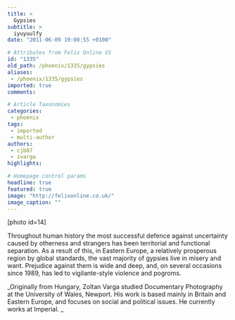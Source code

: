 ```yaml
---
title: >
  Gypsies
subtitle: >
  iyuyuulfy
date: "2011-06-09 19:00:55 +0100"

# Attributes from Felix Online V1
id: "1335"
old_path: /phoenix/1335/gypsies
aliases:
 - /phoenix/1335/gypsies
imported: true
comments:

# Article Taxonomies
categories:
 - phoenix
tags:
 - imported
 - multi-author
authors:
 - cjb07
 - zvarga
highlights:

# Homepage control params
headline: true
featured: true
image: "http://felixonline.co.uk/"
image_caption: ""
---
```


[photo id=14]

Throughout human history the most successful defence against uncertainty caused by otherness and strangers has been territorial and functional separation. As a result of this, in Eastern Europe, a relatively prosperous region by global standards, the vast majority of gypsies live in misery and want. Prejudice against them is wide and deep, and, on several occasions since 1989, has led to vigilante-style violence and pogroms.

_Originally from Hungary, Zoltan Varga studied Documentary Photography at the University of Wales, Newport. His work is based mainly in Britain and Eastern Europe, and focuses on social and political issues. He currently works at Imperial. _
